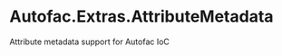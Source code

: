 Autofac.Extras.AttributeMetadata
================================

Attribute metadata support for Autofac IoC
